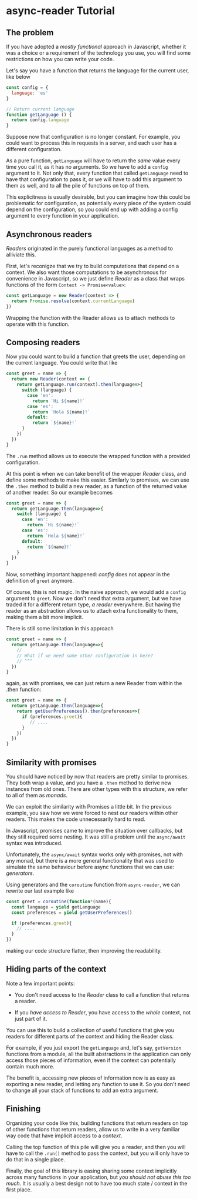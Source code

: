 async-reader Tutorial
=====================

## The problem

If you have adopted a *mostly functional* approach in
Javascript, whether it was a choice or a requirement of the technology
you use, you will find some restrictions on how you can write your
code.

Let's say you have a function that returns the language for the
current user, like below

```javascript
const config = {
  language: 'es'
}

// Return current language
function getLanguage () {
  return config.language
}
```

Suppose now that configuration is no longer constant. For example, you
could want to process this in requests in a server, and each user has
a different configuration.

As a pure function, `getLanguage` will have to return the *same* value
every time you call it, as it has no arguments. So we have to add a
`config` argument to it. Not only that, every function that called
`getLanguage` need to have that configuration to pass it, or we will
have to add this argument to them as well, and to all the pile of
functions on top of them.

This explicitness is usually desirable, but you can imagine how this
could be problematic for configuration, as potentially every piece of
the system could depend on the configuration, so you could end up with
adding a config argument to every function in your application.


## Asynchronous readers

*Readers* originated in the purely functional languages as a method to
alliviate this.

First, let's reconigze that we try to build computations that depend
on a context. We also want those computations to be asynchronous for
convenience in Javascript, so we just define *Reader* as a class that
wraps functions of the form `Context -> Promise<value>`:

```javascript
const getLanguage = new Reader(context => {
  return Promise.resolve(context.currentLanguage)
})
```

Wrapping the function with the Reader allows us to attach methods to
operate with this function.

## Composing readers

Now you could want to build a function that greets the user, depending
on the current language. You could write that like

```javascript
const greet = name => {
  return new Reader(context => {
    return getLanguage.run(context).then(language=>{
      switch (language) {
        case 'en':
          return `Hi ${name}!`
        case 'es':
          return `Hola ${name}!`
        default:
          return `${name}!`
      } 
    })
  })
}
```

The `.run` method allows us to execute the wrapped function with a
provided configuration.

At this point is when we can take benefit of the wrapper *Reader*
class, and define some methods to make this easier. Similarly to
promises, we can use the `.then` method to build a new reader, as a
function of the returned value of another reader. So our example
becomes

```javascript
const greet = name => {
  return getLanguage.then(language=>{
    switch (language) {
      case 'en':
        return `Hi ${name}!`
      case 'es':
        return `Hola ${name}!`
      default:
        return `${name}!`
    } 
  })
}
```

Now, something important happened: *config* does not appear in the
definition of `greet` anymore.

Of course, this is not magic. In the naive approach, we would add a
`config` argument to `greet`. Now we don't need that extra argument,
but we have traded it for a different return type, *a reader*
everywhere. But having the reader as an abstraction allows us to
attach extra functionality to them, making them a bit more implicit.


There is still some limitation in this approach

```javascript
const greet = name => {
  return getLanguage.then(language=>{
    //
    // What if we need some other configuration in here?
    // ^^^
  }) 
}
```

again, as with promises, we can just return a new Reader from within
the .then function:

```javascript
const greet = name => {
  return getLanguage.then(language=>{
    return getUserPreferences().then(preferences=>{
      if (preferences.greet){
         // ....
      }
    })
  }) 
}
```


## Similarity with promises

You should have noticed by now that readers are pretty similar to
promises. They both wrap a value, and you have a `.then` method to
derive new instances from old ones.  There are other types with this
structure, we refer to all of them as *monads*.

We can exploit the similarity with Promises a little bit.  In the
previous example, you saw how we were forced to nest our readers
within other readers. This makes the code unnecessarily hard to read.

In Javascript, promises came to improve the situation over callbacks,
but they still required some nesting. It was still a problem until the
`async/await` syntax was introduced.

Unfortunately, the `async/await` syntax works only with promises, not
with any monad, but there is a more general functionality that was
used to simulate the same behaviour before async functions that we can
use: *generators*.

Using generators and the `coroutine` function from `async-reader`, we
can rewrite our last example like

```javascript
const greet = coroutine(function*(name){
  const language = yield getLanguage
  const preferences = yield getUserPreferences()

  if (preferences.greet){
    // ....
  }
})
```

making our code structure flatter, then improving the readability.


## Hiding parts of the context

Note a few important points:

  - You don't need access to the *Reader* class to call a function
    that returns a reader.

  - If you *have access to Reader*, you have access to the *whole*
    context, not just part of it.

You can use this to build a collection of useful functions that give
you readers for different parts of the context and hiding the Reader
class.

For example, if you just export the `getLanguage` and, let's say,
`getVersion` functions from a module, all the built abstractions in
the application can only access those pieces of information, even if
the context can potentially contain much more.

The benefit is, accessing new pieces of information now is as easy as
exporting a new reader, and letting any function to use it. So you
don't need to change all your stack of functions to add an extra
argument.

## Finishing

Organizing your code like this, building functions that return readers
on top of other functions that return readers, allow us to write in a
very familiar way code that have implicit access to a *context*.

Calling the top function of this pile will give you a reader, and then
you will have to call the `.run()` method to pass the context, but you
will only have to do that in a single place.

Finally, the goal of this library is easing sharing some context
implicitly across many functions in your application, but *you should
not abuse this too much*. It is usually a best design not to have too
much state / context in the first place.
